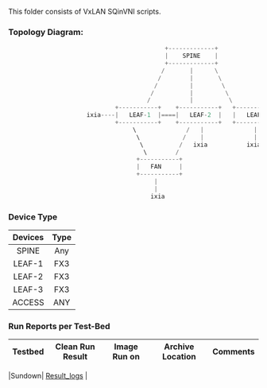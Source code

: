 This folder consists of VxLAN SQinVNI scripts.


### **Topology Diagram:**

```python
                                            +-------------+
                                            |    SPINE    |
                                            +-------------+
                                           /       |      \
                                          /        |       \
                                         /         |        \
                                        /          |         \
                                       /           |          \
                              +-----------+    +-----------+   +-----------+
                      ixia----|   LEAF-1  |====|   LEAF-2  |   |   LEAF-3  |
                              +-----------+    +-----------+   +-----------+
                                   \              /   |              |
                                    \            /    |              |
                                     \          /   ixia           ixia
                                      \        /                           
                                    +-----------+     
                                    |   FAN     |     
                                    +-----------+     
                                         |
                                         |
                                        ixia
```

### **Device Type**

| Devices     | Type|
|:-------------:|:-------------:|
| SPINE  | Any  |
| LEAF-1 | FX3  |
| LEAF-2 | FX3  |
| LEAF-3 | FX3  |
| ACCESS | ANY  |


### **Run Reports per Test-Bed**

| Testbed     | Clean Run Result    | Image Run on | Archive Location | Comments |
|:-------------:|:-------------:|:-----:|:-----:|:-----:|

|Sundown| [Result_logs](https://earms-trade.cisco.com/tradeui/logs/details?archive=/auto/dc3-india/jdasgupt_grp/pyats_jdGrp_vxlan_automation_base/users/pkanduri/archive/21-06/VxLAN_SQinVNI_JobFile.2021Jun22_11:59:51.271754.zip&atstype=ATS) | 

